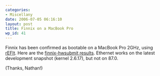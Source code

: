 ```yaml
---
categories:
- Miscellany
date: 2006-07-05 06:16:10
layout: post
title: Finnix on a MacBook Pro
wp_id: 41
---
```

Finnix has been confirmed as bootable on a MacBook Pro 2GHz, using [rEFIt](http://refit.sourceforge.net/). Here are the [finnix-hwsubmit results](https://www.finnix.org/submits/x86/1152082079-1135890989-787139463.gz). Ethernet works on the latest development snapshot (kernel 2.6.17), but not on 87.0.

(Thanks, Nathan!)
